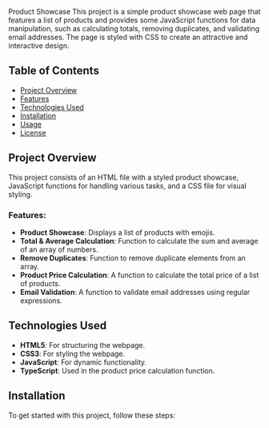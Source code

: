 Product Showcase
This project is a simple product showcase web page that features a list of products and provides some JavaScript functions for data manipulation, such as calculating totals, removing duplicates, and validating email addresses. The page is styled with CSS to create an attractive and interactive design.

## Table of Contents

- [Project Overview](#project-overview)
- [Features](#features)
- [Technologies Used](#technologies-used)
- [Installation](#installation)
- [Usage](#usage)
- [License](#license)

## Project Overview

This project consists of an HTML file with a styled product showcase, JavaScript functions for handling various tasks, and a CSS file for visual styling.

### Features:
- **Product Showcase**: Displays a list of products with emojis.
- **Total & Average Calculation**: Function to calculate the sum and average of an array of numbers.
- **Remove Duplicates**: Function to remove duplicate elements from an array.
- **Product Price Calculation**: A function to calculate the total price of a list of products.
- **Email Validation**: A function to validate email addresses using regular expressions.

## Technologies Used

- **HTML5**: For structuring the webpage.
- **CSS3**: For styling the webpage.
- **JavaScript**: For dynamic functionality.
- **TypeScript**: Used in the product price calculation function.

## Installation

To get started with this project, follow these steps:
